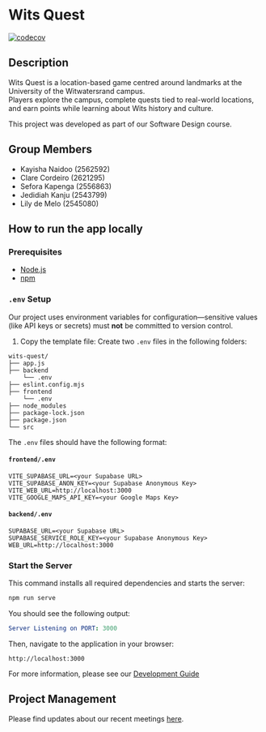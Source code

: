 # Wits Quest
[![codecov](https://codecov.io/gh/Girls-Girls-Inc/wits-quest/branch/dev/graph/badge.svg?flag=unittests)](https://codecov.io/gh/Girls-Girls-Inc/wits-quest)

## Description
Wits Quest is a location-based game centred around landmarks at the University of the Witwatersrand campus.  
Players explore the campus, complete quests tied to real-world locations, and earn points while learning about Wits history and culture.  

This project was developed as part of our Software Design course.

## Group Members
- Kayisha Naidoo (2562592)  
- Clare Cordeiro (2621295)  
- Sefora Kapenga (2556863)  
- Jedidiah Kanju (2543799)  
- Lily de Melo (2545080)

## How to run the app locally
### Prerequisites
- [Node.js](https://nodejs.org/)  
- [npm](https://www.npmjs.com/)

### `.env` Setup
Our project uses environment variables for configuration—sensitive values (like API keys or secrets) must **not** be committed to version control.

1. Copy the template file:
Create two `.env` files in the following folders:
```
wits-quest/
├── app.js
├── backend
    └── .env
├── eslint.config.mjs
├── frontend
    └── .env
├── node_modules
├── package-lock.json
├── package.json
└── src
```
The `.env` files should have the following format:
#### `frontend/.env`
```
VITE_SUPABASE_URL=<your Supabase URL>
VITE_SUPABASE_ANON_KEY=<your Supabase Anonymous Key>
VITE_WEB_URL=http://localhost:3000
VITE_GOOGLE_MAPS_API_KEY=<your Google Maps Key>
```
#### `backend/.env`
```
SUPABASE_URL=<your Supabase URL>
SUPABASE_SERVICE_ROLE_KEY=<your Supabase Anonymous Key>
WEB_URL=http://localhost:3000
```
### Start the Server
This command installs all required dependencies and starts the server:

```bash
npm run serve
```

You should see the following output:

```yaml
Server Listening on PORT: 3000
```

Then, navigate to the application in your browser:

```
http://localhost:3000
```
For more information, please see our [Development Guide](https://github.com/Girls-Girls-Inc/wits-quest/wiki/Development-Guide)

## Project Management
Please find updates about our recent meetings [here](https://github.com/Girls-Girls-Inc/wits-quest/wiki/Project-Management-Methodology).
